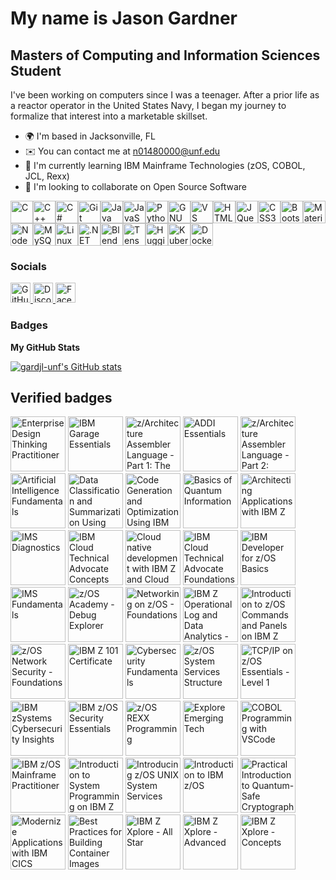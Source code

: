 My name is Jason Gardner
==============================

Masters of Computing and Information Sciences Student
-----------------------------------------------------

I've been working on computers since I was a teenager. After a prior life as a reactor operator in the United States Navy, I began my journey to formalize that interest into a marketable skillset.

*   🌍  I'm based in Jacksonville, FL
*   ✉️  You can contact me at [n01480000@unf.edu](mailto:n01480000@unf.edu)
*   🧠  I'm currently learning IBM Mainframe Technologies (zOS, COBOL, JCL, Rexx)
*   👥  I'm looking to collaborate on Open Source Software
<p align="left">
<a href="https://docs.microsoft.com/en-us/cpp/?view=msvc-170" target="_blank" rel="noreferrer"><img src="https://raw.githubusercontent.com/danielcranney/readme-generator/main/public/icons/skills/c-colored.svg" alt="C" title="C" width="36" height="36" /></a><a href="https://docs.microsoft.com/en-us/cpp/?view=msvc-170" target="_blank" rel="noreferrer"><img src="https://raw.githubusercontent.com/danielcranney/readme-generator/main/public/icons/skills/cplusplus-colored.svg" alt="C++" title="C++" width="36" height="36" /></a><a href="https://docs.microsoft.com/en-us/dotnet/csharp/" target="_blank" rel="noreferrer"><img src="https://raw.githubusercontent.com/danielcranney/readme-generator/main/public/icons/skills/csharp-colored.svg" alt="C#" title="C#" width="36" height="36" /></a><a href="https://git-scm.com/" target="_blank" rel="noreferrer"><img src="https://raw.githubusercontent.com/danielcranney/readme-generator/main/public/icons/skills/git-colored.svg" alt="Git" title="Git" width="36" height="36" /></a><a href="https://www.oracle.com/java/" target="_blank" rel="noreferrer"><img src="https://raw.githubusercontent.com/danielcranney/readme-generator/main/public/icons/skills/java-colored.svg" alt="Java" title="Java" width="36" height="36" /></a><a href="https://developer.mozilla.org/en-US/docs/Web/JavaScript" target="_blank" rel="noreferrer"><img src="https://raw.githubusercontent.com/danielcranney/readme-generator/main/public/icons/skills/javascript-colored.svg" alt="JavaScript" title="JavaScript" width="36" height="36" /></a><a href="https://www.python.org/" target="_blank" rel="noreferrer"><img src="https://raw.githubusercontent.com/danielcranney/readme-generator/main/public/icons/skills/python-colored.svg" alt="Python" title="Python" width="36" height="36" /></a><a href="https://www.gnu.org/software/bash/" target="_blank" rel="noreferrer"><img src="https://raw.githubusercontent.com/danielcranney/readme-generator/main/public/icons/skills/gnubash-colored.svg" alt="GNU Bash" title="GNU Bash" width="36" height="36" /></a><a href="https://code.visualstudio.com/" target="_blank" rel="noreferrer"><img src="https://raw.githubusercontent.com/danielcranney/readme-generator/main/public/icons/skills/visualstudiocode-colored.svg" alt="VS Code" title="VS Code" width="36" height="36" /></a><a href="https://developer.mozilla.org/en-US/docs/Glossary/HTML5" target="_blank" rel="noreferrer"><img src="https://raw.githubusercontent.com/danielcranney/readme-generator/main/public/icons/skills/html5-colored.svg" alt="HTML5" title="HTML5" width="36" height="36" /></a><a href="https://jquery.com/" target="_blank" rel="noreferrer"><img src="https://raw.githubusercontent.com/danielcranney/readme-generator/main/public/icons/skills/jquery-colored.svg" alt="JQuery" title="JQuery" width="36" height="36" /></a><a href="https://www.w3.org/TR/CSS/#css" target="_blank" rel="noreferrer"><img src="https://raw.githubusercontent.com/danielcranney/readme-generator/main/public/icons/skills/css3-colored.svg" alt="CSS3" title="CSS3" width="36" height="36" /></a><a href="https://getbootstrap.com/" target="_blank" rel="noreferrer"><img src="https://raw.githubusercontent.com/danielcranney/readme-generator/main/public/icons/skills/bootstrap-colored.svg" alt="Bootstrap" title="Bootstrap" width="36" height="36" /></a><a href="https://mui.com/" target="_blank" rel="noreferrer"><img src="https://raw.githubusercontent.com/danielcranney/readme-generator/main/public/icons/skills/materialui-colored.svg" alt="Material UI" title="Material UI" width="36" height="36" /></a><a href="https://nodejs.org/en/" target="_blank" rel="noreferrer"><img src="https://raw.githubusercontent.com/danielcranney/readme-generator/main/public/icons/skills/nodejs-colored.svg" alt="NodeJS" title="NodeJS" width="36" height="36" /></a><a href="https://www.mysql.com/" target="_blank" rel="noreferrer"><img src="https://raw.githubusercontent.com/danielcranney/readme-generator/main/public/icons/skills/mysql-colored.svg" alt="MySQL" title="MySQL" width="36" height="36" /></a><a href="https://www.linux.org" target="_blank" rel="noreferrer"><img src="https://raw.githubusercontent.com/danielcranney/readme-generator/main/public/icons/skills/linux-colored.svg" alt="Linux" title="Linux" width="36" height="36" /></a><a href="https://dotnet.microsoft.com/en-us/" target="_blank" rel="noreferrer"><img src="https://raw.githubusercontent.com/danielcranney/readme-generator/main/public/icons/skills/dot-net-colored.svg" alt=".NET" title=".NET" width="36" height="36" /></a><a href="https://www.blender.org/" target="_blank" rel="noreferrer"><img src="https://raw.githubusercontent.com/danielcranney/readme-generator/main/public/icons/skills/blender-colored.svg" alt="Blender" title="Blender" width="36" height="36" /></a><a href="https://www.tensorflow.org/" target="_blank" rel="noreferrer"><img src="https://raw.githubusercontent.com/danielcranney/readme-generator/main/public/icons/skills/tensorflow-colored.svg" alt="TensorFlow" title="TensorFlow" width="36" height="36" /></a><a href="https://huggingface.co/" target="_blank" rel="noreferrer"><img src="https://raw.githubusercontent.com/danielcranney/readme-generator/main/public/icons/skills/huggingface-colored.svg" alt="Hugging Face" title="Hugging Face" width="36" height="36" /></a><a href="https://kubernetes.io/" target="_blank" rel="noreferrer"><img src="https://raw.githubusercontent.com/danielcranney/readme-generator/main/public/icons/skills/kubernetes-colored.svg" alt="Kubernetes" title="Kubernetes" width="36" height="36" /></a><a href="https://www.docker.com/" target="_blank" rel="noreferrer"><img src="https://raw.githubusercontent.com/danielcranney/readme-generator/main/public/icons/skills/docker-colored.svg" alt="Docker" title="Docker" width="36" height="36" /></a>
</p>

### Socials
                
<p align="left"> <a href="https://www.github.com/gardjl-unf" target="_blank" rel="noreferrer"> <picture> <source media="(prefers-color-scheme: dark)" srcset="https://raw.githubusercontent.com/danielcranney/readme-generator/main/public/icons/socials/github-dark.svg" /> <source media="(prefers-color-scheme: light)" srcset="https://raw.githubusercontent.com/danielcranney/readme-generator/main/public/icons/socials/github.svg" /> <img src="https://raw.githubusercontent.com/danielcranney/readme-generator/main/public/icons/socials/github.svg" width="32" height="32" alt="GitHub" title="GitHub" /> </picture> </a> <a href="https://discord.com/users/morbos" target="_blank" rel="noreferrer"> <picture> <source media="(prefers-color-scheme: dark)" srcset="https://raw.githubusercontent.com/danielcranney/readme-generator/main/public/icons/socials/discord-dark.svg" /> <source media="(prefers-color-scheme: light)" srcset="https://raw.githubusercontent.com/danielcranney/readme-generator/main/public/icons/socials/discord.svg" /> <img src="https://raw.githubusercontent.com/danielcranney/readme-generator/main/public/icons/socials/discord.svg" width="32" height="32" alt="Discord" title="Discord" /> </picture> </a> <a href="https://www.facebook.com/jason.l.gardner" target="_blank" rel="noreferrer"> <picture> <source media="(prefers-color-scheme: dark)" srcset="https://raw.githubusercontent.com/danielcranney/readme-generator/main/public/icons/socials/facebook-dark.svg" /> <source media="(prefers-color-scheme: light)" srcset="https://raw.githubusercontent.com/danielcranney/readme-generator/main/public/icons/socials/facebook.svg" /> <img src="https://raw.githubusercontent.com/danielcranney/readme-generator/main/public/icons/socials/facebook.svg" width="32" height="32" alt="Facebook" title="Facebook" /> </picture> </a></p>

### Badges

<b>My GitHub Stats</b>

<a href="http://www.github.com/gardjl-unf"><img src="https://github-readme-stats.vercel.app/api?username=gardjl-unf&show_icons=true&hide=stars,contribs&count_private=true&title_color=0891b2&text_color=ffffff&icon_color=0891b2&bg_color=1c1917&hide_border=true&show_icons=true" alt="gardjl-unf's GitHub stats" /></a>

## Verified badges

<!--START_SECTION:badges-->
<p align="left">
  <a href="https://www.credly.com/org/ibm-skillsbuild/badge/enterprise-design-thinking-practitioner.1"><img src="https://images.credly.com/images/520b12b6-dac0-4731-a4f6-e41427201422/BadgeEmblem_EnterpriseDesignThinkingPractitioner.png" alt="Enterprise Design Thinking Practitioner" height="88"></a>
  <a href="https://www.credly.com/org/ibm/badge/ibm-garage-essentials"><img src="https://images.credly.com/images/fb718a87-6d0d-4a6d-8068-677f1bec78f2/IBM_Garage_Essentials.png" alt="IBM Garage Essentials" height="88"></a>
  <a href="https://www.credly.com/org/ibm/badge/z-architecture-assembler-language-part-1-the-basics"><img src="https://images.credly.com/images/12a52c43-7082-44ab-8963-0da67901882c/image.png" alt="z/Architecture Assembler Language - Part 1: The Basics" height="88"></a>
  <a href="https://www.credly.com/org/ibm/badge/addi-essentials"><img src="https://images.credly.com/images/cb216a0a-6311-45e9-a590-4f189c4d8e28/image.png" alt="ADDI Essentials" height="88"></a>
  <a href="https://www.credly.com/org/ibm/badge/z-architecture-assembler-language-part-2-machine-in"><img src="https://images.credly.com/images/a77edd97-b8f9-4b6b-8a05-8f28f7b3ab92/image.png" alt="z/Architecture Assembler Language - Part 2: Machine Instructions" height="88"></a>
  <a href="https://www.credly.com/org/ibm-skillsbuild/badge/artificial-intelligence-fundamentals"><img src="https://images.credly.com/images/82b908e1-fdcd-4785-9d32-97f11ccbcf08/image.png" alt="Artificial Intelligence Fundamentals" height="88"></a>
  <a href="https://www.credly.com/org/ibm-skillsbuild/badge/data-classification-and-summarization-using-ibm-gra"><img src="https://images.credly.com/images/40a652a3-d423-4874-a16d-31a5695c9dc1/BadgeEmblem_DataClassificationAndSummarizationUsingIBMGranite.png" alt="Data Classification and Summarization Using IBM Granite" height="88"></a>
  <a href="https://www.credly.com/org/ibm-skillsbuild/badge/code-generation-and-optimization-using-ibm-granite"><img src="https://images.credly.com/images/e42ec4cf-c794-4f16-b6f1-c86db7e905cf/BadgeEmblem_CodeGenerationAndOptimizationUsingIBMGranite.png" alt="Code Generation and Optimization Using IBM Granite" height="88"></a>
  <a href="https://www.credly.com/org/ibm/badge/basics-of-quantum-information"><img src="https://images.credly.com/images/60cbe993-f35f-4b98-b7f6-8cd51233fe2a/image.png" alt="Basics of Quantum Information" height="88"></a>
  <a href="https://www.credly.com/org/ibm/badge/architecting-applications-with-ibm-z"><img src="https://images.credly.com/images/0c4ed540-2e43-4557-b98f-755e57de6dc3/image.png" alt="Architecting Applications with IBM Z" height="88"></a>
  <a href="https://www.credly.com/org/ibm/badge/ims-diagnostics"><img src="https://images.credly.com/images/a272764a-e0f2-4130-b767-f00589c00862/image.png" alt="IMS Diagnostics" height="88"></a>
  <a href="https://www.credly.com/org/ibm/badge/ibm-cloud-technical-advocate-concepts-v2"><img src="https://images.credly.com/images/ccac265b-cc07-4168-82ba-af81f7bc5a0d/image.png" alt="IBM Cloud Technical Advocate Concepts V2" height="88"></a>
  <a href="https://www.credly.com/org/ibm/badge/cloud-native-development-with-ibm-z-and-cloud-moder"><img src="https://images.credly.com/images/d66e6add-54a5-4046-8ddf-045a21edd442/image.png" alt="Cloud native development with IBM Z and Cloud Modernization Stack Fundamentals" height="88"></a>
  <a href="https://www.credly.com/org/ibm/badge/ibm-cloud-technical-advocate-foundations-v2"><img src="https://images.credly.com/images/9aa6ef9a-944e-4bb2-be40-ec142ef2627a/image.png" alt="IBM Cloud Technical Advocate Foundations V2" height="88"></a>
  <a href="https://www.credly.com/org/ibm/badge/ibm-developer-for-z-os-basics"><img src="https://images.credly.com/images/7e4b4a5c-ce3d-4d47-ad4e-83747a8da57d/image.png" alt="IBM Developer for z/OS Basics" height="88"></a>
  <a href="https://www.credly.com/org/ibm/badge/ims-fundamentals.1"><img src="https://images.credly.com/images/30922a3d-fc08-4507-bf70-e62a082e05e8/image.png" alt="IMS Fundamentals" height="88"></a>
  <a href="https://www.credly.com/org/ibm/badge/z-os-academy-debug-explorer"><img src="https://images.credly.com/images/1584dcc3-fb19-43ff-a1e9-d9aea5386cf9/zOS_Academy_-_Debug_Explorer.png" alt="z/OS Academy - Debug Explorer" height="88"></a>
  <a href="https://www.credly.com/org/ibm/badge/networking-on-z-os-foundations"><img src="https://images.credly.com/images/fbb4000c-9e3f-43a9-8412-07b5a39fe056/blob" alt="Networking on z/OS - Foundations" height="88"></a>
  <a href="https://www.credly.com/org/ibm/badge/ibm-z-operational-log-and-data-analytics-foundation"><img src="https://images.credly.com/images/b946b41e-cebf-42e2-a9a8-00ed52326e51/image.png" alt="IBM Z Operational Log and Data Analytics - Foundations" height="88"></a>
  <a href="https://www.credly.com/org/ibm/badge/introduction-to-z-os-commands-and-panels-on-ibm-z"><img src="https://images.credly.com/images/c29eff7b-eeab-43f8-8ef7-d7943cf65dcd/image.png" alt="Introduction to z/OS Commands and Panels on IBM Z" height="88"></a>
  <a href="https://www.credly.com/org/ibm/badge/z-os-network-security-foundations"><img src="https://images.credly.com/images/5d348d32-7386-4cd8-bcd1-17603deba7af/IBM_z_OS_Network_Security_-_Foundations.png" alt="z/OS Network Security - Foundations" height="88"></a>
  <a href="https://www.credly.com/org/ibm/badge/ibm-z-101-certificate.2"><img src="https://images.credly.com/images/22acc75c-8099-4403-a558-89478ae937cc/IBM_20Z_20101_20Professional_20Certificate.png" alt="IBM Z 101 Certificate" height="88"></a>
  <a href="https://www.credly.com/org/ibm-skillsbuild/badge/cybersecurity-fundamentals"><img src="https://images.credly.com/images/50b96632-6cbb-40b7-ac0e-b83f49ff7f94/image.png" alt="Cybersecurity Fundamentals" height="88"></a>
  <a href="https://www.credly.com/org/ibm/badge/z-os-system-services-structure"><img src="https://images.credly.com/images/b8ffabb8-d9db-4028-ae47-29ed2660daf5/image.png" alt="z/OS System Services Structure" height="88"></a>
  <a href="https://www.credly.com/org/ibm/badge/tcp-ip-on-z-os-essentials-level-1"><img src="https://images.credly.com/images/032b0e48-6b50-4309-97e4-0551d525a113/image.png" alt="TCP/IP on z/OS Essentials - Level 1" height="88"></a>
  <a href="https://www.credly.com/org/ibm/badge/ibm-zsystems-cybersecurity-insights"><img src="https://images.credly.com/images/1d1d48db-5c69-4d3d-bcfa-1de1f38eaef1/image.png" alt="IBM zSystems Cybersecurity Insights" height="88"></a>
  <a href="https://www.credly.com/org/ibm/badge/ibm-z-os-security-essentials"><img src="https://images.credly.com/images/403306a9-ed66-4a7e-bb2c-6daf2931b2da/IBM_20zOS_20Security_20Essentials.png" alt="IBM z/OS Security Essentials" height="88"></a>
  <a href="https://www.credly.com/org/ibm/badge/z-os-rexx-programming"><img src="https://images.credly.com/images/6443b0e2-360a-45e2-be3b-134011e18c2a/image.png" alt="z/OS REXX Programming" height="88"></a>
  <a href="https://www.credly.com/org/ibm-skillsbuild/badge/explore-emerging-tech.1"><img src="https://images.credly.com/images/cfd8fce1-08b2-4d7b-97e1-f54a48adacaf/Explore_20Emerging_20Tech_201.png" alt="Explore Emerging Tech" height="88"></a>
  <a href="https://www.credly.com/org/ibm/badge/cobol-programming-with-vscode"><img src="https://images.credly.com/images/e4bc9868-9e6f-45be-adc6-8e075dd4e23c/image.png" alt="COBOL Programming with VSCode" height="88"></a>
  <a href="https://www.credly.com/org/ibm/badge/ibm-z-os-mainframe-practitioner"><img src="https://images.credly.com/images/3c94ec71-118c-48c0-8ffd-58af4fb5bc12/IBM_Certificate_-_zOS_Mainframe_Practitioner.png" alt="IBM z/OS Mainframe Practitioner" height="88"></a>
  <a href="https://www.credly.com/org/ibm/badge/introduction-to-system-programming-on-ibm-z"><img src="https://images.credly.com/images/067d8a35-4668-4f66-a6e2-e77ecb857da9/image.png" alt="Introduction to System Programming on IBM Z" height="88"></a>
  <a href="https://www.credly.com/org/ibm/badge/introducing-z-os-unix-system-services"><img src="https://images.credly.com/images/3b863758-8c39-4b26-8a84-12a958ae2ff4/image.png" alt="Introducing z/OS UNIX System Services" height="88"></a>
  <a href="https://www.credly.com/org/ibm/badge/introduction-to-ibm-z-os"><img src="https://images.credly.com/images/7bfcd4c3-3b81-41db-8396-12037b44fae7/image.png" alt="Introduction to IBM z/OS" height="88"></a>
  <a href="https://www.credly.com/org/ibm/badge/practical-introduction-to-quantum-safe-cryptography"><img src="https://images.credly.com/images/53629652-f0f2-4bc8-abfd-444c366d3cf6/image.png" alt="Practical Introduction to Quantum-Safe Cryptography" height="88"></a>
  <a href="https://www.credly.com/org/ibm/badge/modernize-applications-with-ibm-cics"><img src="https://images.credly.com/images/b604d488-2a6f-4f36-806f-9f64172a0406/image.png" alt="Modernize Applications with IBM CICS" height="88"></a>
  <a href="https://www.credly.com/org/ibm/badge/best-practices-for-building-container-images"><img src="https://images.credly.com/images/83da0bc5-6bce-4738-a3e3-8a1688807eb2/image.png" alt="Best Practices for Building Container Images" height="88"></a>
  <a href="https://www.credly.com/org/ibm/badge/ibm-z-xplore-all-star"><img src="https://images.credly.com/images/cf76c04a-d15b-4ca8-8207-7b3269222877/IBM_20Z_20Xplore_20All_20Star.png" alt="IBM Z Xplore - All Star" height="88"></a>
  <a href="https://www.credly.com/org/ibm/badge/ibm-z-xplore-advanced"><img src="https://images.credly.com/images/9dde9b48-6cec-4bc4-ab33-ffeac5c681c3/image.png" alt="IBM Z Xplore - Advanced" height="88"></a>
  <a href="https://www.credly.com/org/ibm/badge/ibm-z-xplore-concepts"><img src="https://images.credly.com/images/0f3e4162-ab6b-457c-8c0d-835a14680666/image.png" alt="IBM Z Xplore - Concepts" height="88"></a>
</p>
<!--END_SECTION:badges-->

